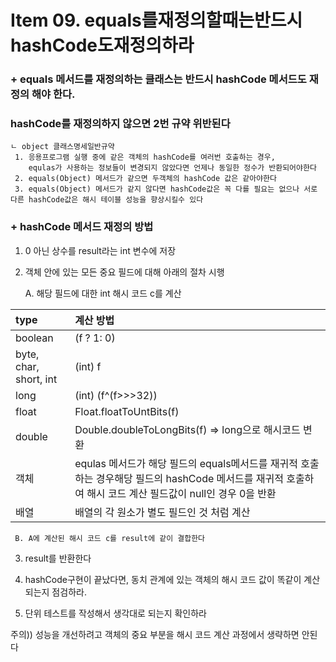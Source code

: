 # **Item 09. equals를재정의할때는반드시 hashCode도재정의하라**



### + equals 메서드를 재정의하는 클래스는 반드시 hashCode 메서드도 재정의 해야 한다. 

###   hashCode를 재정의하지 않으면 2번 규약 위반된다

```
ㄴ object 클래스명세일반규약
 1. 응용프로그램 실행 중에 같은 객체의 hashCode를 여러번 호출하는 경우, 
    equlas가 사용하는 정보들이 변경되지 않았다면 언제나 동일한 정수가 반환되어야한다
 2. equals(Object) 메서드가 같으면 두객체의 hashCode 값은 같아야한다
 3. equals(Object) 메서드가 같지 않다면 hashCode값은 꼭 다를 필요는 없으나 서로 다른 hashCode값은 해시 테이블 성능을 향상시킬수 있다  
```

### + hashCode 메서드 재정의 방법

1. 0 아닌 상수를 result라는 int 변수에 저장

2. 객체 안에 있는 모든 중요 필드에 대해 아래의 절차 시행

     A. 해당 필드에 대한 int 해시 코드 c를 계산

| type | 계산 방법 |
| :--- | :--- |
| boolean | \(f ? 1: 0\) |
| byte, char, short, int | \(int\) f |
| long | \(int\) \(f^\(f&gt;&gt;&gt;32\)\) |
| float | Float.floatToUntBits\(f\) |
| double | Double.doubleToLongBits\(f\) =&gt; long으로 해시코드 변환 |
| 객체 | equlas 메서드가 해당 필드의 equals메서드를 재귀적 호출하는 경우해당 필드의 hashCode 메서드를 재귀적 호출하여 해시 코드 계산 필드값이 null인 경우 0을 반환 |
| 배열 | 배열의 각 원소가 별도 필드인 것 처럼 계산  |

     B. A에 계산된 해시 코드 c를 result에 같이 결합한다

3. result를 반환한다

4. hashCode구현이 끝났다면, 동치 관계에 있는 객체의 해시 코드 값이 똑같이 계산되는지 점검하라.

5.  단위 테스트를 작성해서 생각대로 되는지 확인하라 

주의\)\) 성능을 개선하려고 객체의 중요 부분을 해시 코드 계산 과정에서 생략하면 안된다

